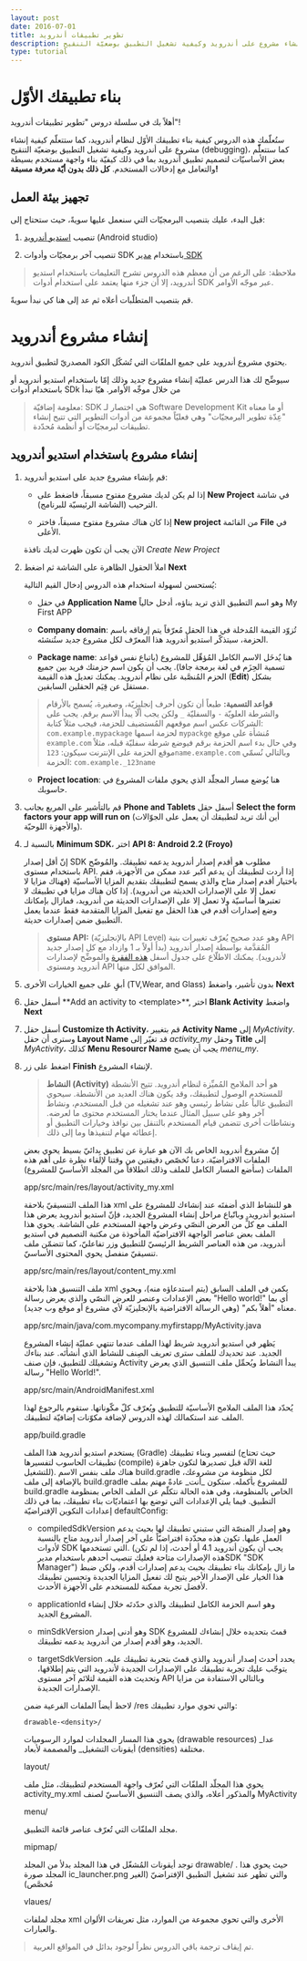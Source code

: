 ```yaml
---
layout: post
date: 2016-07-01
title: تطوير تطبيقات أندرويد
description: ستُعلّمك هذه الدروس كيفية بناء تطبيقك الأوّل لنظام أندرويد، كما ستتعلّم كيفية إنشاء مشروع على أندرويد وكيفية تشغيل التطبيق بوضعيّة التنقيح (debugging)، كما ستتعلّّم بعض الأساسيّات لتصميم تطبيق أندرويد بما في ذلك كيفيّة بناء واجهة مستخدم بسيطة والتعامل مع إدخالات المستخدم. 
type: tutorial
---
```



# بناء تطبيقك الأوّل

أهلاً بك في سلسلة دروس "تطوير تطبيقات أندرويد"!

ستُعلّمك هذه الدروس كيفية بناء تطبيقك الأوّل لنظام أندرويد، كما ستتعلّم كيفية إنشاء مشروع على أندرويد وكيفية تشغيل التطبيق بوضعيّة التنقيح (debugging)، كما ستتعلّّم بعض الأساسيّات لتصميم تطبيق أندرويد بما في ذلك كيفيّة بناء واجهة مستخدم بسيطة والتعامل مع إدخالات المستخدم. **كل ذلك بدون أيّة معرفة مسبقة!**

## تجهيز بيئة العمل

قبل البدء، عليك بتنصيب البرمجيّات التي سنعمل عليها سويةً، حيث ستحتاج إلى:

1. تنصيب [استديو أندرويد](https://developer.android.com/studio/index.html) (Android studio)
 
2. تنصيب آخر برمجيّات وأدوات SDK باستخدام [مدير SDK](https://developer.android.com/tools/help/sdk-manager.html)

> ملاحظة: على الرغم من أن معظم هذه الدروس تشرح التعليمات باستخدام استديو أندرويد، إلا أن جزء منها يعتمد على استخدام أدوات SDK عبر موجّه الأوامر.

قم بتنصيب المتطلّبات أعلاه ثم عد إلى هنا كي نبدأ سويةً.

# إنشاء مشروع أندرويد

يحتوي مشروع أندرويد على جميع الملفّات التي تُشكّل الكود المصدريّ لتطبيق أندرويد.

سيوضِّح لك هذا الدرس عمليّة إنشاء مشروع جديد وذلك إمّا باستخدام استديو أندرويد أو باستخدام أدوات SDk من خلال موجِّه الأوامر. هيّا نبدأ

> معلومة إضافيّة: SDK هي اختصار لـ Software Development Kit أو ما معناه "عِدّة تطوير البرمجيّات" وهي فعليّاً مجموعة من أدوات التطوير التي تتيح إنشاء تطبيقات لبرمجيّات أو أنظمة مُحدّدة.

## إنشاء مشروع باستخدام استديو أندرويد

1. قم بإنشاء مشروع جديد على استديو أندرويد:

	* إذا لم يكن لديك مشروع مفتوح مسبقاً، فاضغط على **New Project** في شاشة الترحيب (الشاشة الرئيسيّة للبرنامج).

	* إذا كان هناك مشروع مفتوح مسبقاً، فاختر **New project** من القائمة **File** في الأعلى.

	الآن يجب أن تكون ظهرت لديك نافذة *Create New Project*

2. املأ الحقول الظاهرة على الشاشة ثم اضغط **Next**
	
	يُستحسن لسهولة استخدام هذه الدروس إدخال القيم التالية:
	
	* في حقل **Application Name** وهو اسم التطبيق الذي تريد بناؤه، أدخل حالياً My First APP

	* **Company domain**:  تُزوّد القيمة المُدخلة في هذا الحقل مُعرّفاً يتم إرفاقه باسم الحزمة، سيتذكّر استديو أندرويد هذا المعرّف لكل مشروع جديد ستُنشئه.

	* **Package name**: هنا يُدخَل الاسم الكامل المُؤهِّل للمشروع (باتباع نفس قواعد تسمية الحِزَم في لغة برمجة جافا). يجب أن يكون اسم حزمتك فريد بين جميع الحزم المُنصَّبة على نظام أندرويد. يمكنك تعديل هذه القيمة (**Edit**) بشكل مستقل عن قِيَم الحقلين السابقين.

	> **قواعد التسمية:** طبعاً أن تكون أحرف إنجليزيّة، وصغيرة، يُسمح بالأرقام والشرطة العلويّة `-` والسفليّة `_` ولكن يجب ألّا يبدأ الاسم برقم. يجب على الشركات عكس اسم موقعهم المُستضيف للحزمة، فيجب مثلاً كتابة: `com.example.mypackage` لحزمة اسمها `mypackge` مُنشأة على موقع `example.com` وفي حال بدء اسم الحزمة برقم فيوضع شرطة سفليّة قبله، مثلاً موقع الحزمة على الإنترنت سيكون: `123name.example.com` وبالتالي نُسمّي الحزمة: `com.example._123name`

	* **Project location**: هنا يُوضع مسار المجلّد الذي يحوي ملفات المشروع في حاسوبك. 

3. قم بالتأشير على المربع بجانب **Phone and Tablets** أسفل حقل **Select the form factors your app will run on** (أين أنك تريد لتطبيقك أن يعمل على الجوّالات والأجهزة اللوحيّة).

4. بالنسبة لـ **Minimum SDK**، اختر **API 8: Android 2.2 (Froyo)**

	إنّ أقل إصدار SDK مطلوب هو أقدم إصدار أندرويد يدعمه تطبيقك. والمُوضّح باستخدام مستوى API. إذا أردت لتطبيقك أن يدعم أكبر عدد ممكن من الأجهزة، فقم باختيار أقدم إصدار متاح والذي يسمح لتطبيقك بتقديم المزايا الأساسيّة (فهناك مزايا لا تعمل إلا على الإصدارات الحديثة من أندرويد). إذا كان هناك مزايا في تطبيقك لا تعتبرها أساسيّة ولا تعمل إلا على الإصدارات الحديثة من أندرويد، فمازال بإمكانك وضع إصدارات أقدم في هذا الحقل مع تفعيل المزايا المتقدمة فقط عندما يعمل التطبيق ضمن إصدارات حديثة.

	> **مستوى API:** (بالإنجليزيّة API Level) وهو عدد صحيح يُعرّف تغييرات بنية API المُقدَّمة بواسطة إصدار أندرويد (بدأَ أولاً بـ 1 وازداد مع كل إصدار جديد لأندرويد). يمكنك الاطلّاع على جدول أسفل [هذه الفقرة](https://developer.android.com/guide/topics/manifest/uses-sdk-element.html#ApiLevels) والموضِّح لإصدارات أندرويد ومستوى API الموافق لكل منها.

5. أبقِِ على جميع الخيارات الأخرى (TV,Wear, and Glass) بدون تأشير، واضغط **Next**

6. أسفل حقل **Add an activity to \<template>\**, اختر **Blank Activity** واضغط **Next**

7. أسفل حقل **Customize th Activity**، قم بتغيير **Activity Name** إلى *MyActivity*. وسترى أن حقل **Layout Name** قد تغيّر إلى *activity_my* وحقل **Title** إلى *MyActivity*، كذلك **Menu Resourcr Name** يجب أن يصبح *menu_my*.

8. اضغط على زر **Finish** لإنشاء المشروع.

	> **النشاط (Activity)** هو أحد الملامح المُميِّزة لنظام أندرويد. تتيح الأنشطة للمستخدم الوصول لتطبيقك، وقد يكون هناك العديد من الأنشطة. سيحوي التطبيق غالباً على نشاط رئيسي وهو عند تشغيله من قبل المستخدم، ونشاط آخر وهو على سبيل المثال عندما يختار المستخدم محتوى ما لعرضه. ونشاطات أخرى تتضمن قيام المستخدم بالتنقل بين نوافذ وخيارات التطبيق أو إعطائه مهام لتنفيذها وما إلى ذلك.

	إنّ مشروع أندرويد الخاص بك الآن هو عبارة عن تطبيق بِدائيّ بسيط يحوي بعض الملفات الافتراضيّة. دعنا نُخصّص دقيقتين من وقتنا لإلقاء نظرة على أهم هذه الملفات (سأضع المسار الكامل للملف وذلك انطلاقاً من المجلد الأساسيّ للمشروع)

	app/src/main/res/layout/activity_my.xml

	هذا الملف التنسيقيّ بلاحقة xml هو للنشاط الذي أضفتَه عند إنشاءك للمشروع على استديو أندرويد. وباتّباع مراحل إنشاء المشروع الجديد، فإنّ استديو أندرويد يعرض هذا الملف مع كلٍّ من العرض النصّي وعرض واجهة المستخدم على الشاشة. يحوي هذا الملف بعض عناصر الواجهة الافتراضيّة المأخوذة من مكتبة التصميم في استديو أندرويد، من هذه العناصر الشريط الرئيسيّ للتطبيق وزر تفاعليّ، كما تتضمّن ملف تنسيقيّ منفصل يحوي المحتوى الأساسيّ.

	app/src/main/res/layout/content_my.xml

	ملف التنسيق هذا بلاحقة xml يكمن في الملف السابق (يتم استدعاؤه منه)، ويحوي بعض الإعدادات وعنصر للعرض النصّي والذي يعرض رسالة "Hello world!" أي بما معناه "أهلاً بكم" (وهي الرسالة الافتراضية بالإنجليزيّة لأي مشروع أو موقع وب جديد).

	app/src/main/java/com.mycompany.myfirstapp/MyActivity.java

	يَظهر في استديو أندرويد شريط لهذا الملف عندما تنتهي عمليّة إنشاء المشروع الجديد. عند تحديدك للملف سترى تعريف الصِنف للنشاط الذي أنشأتَه. عند بناءك وتشغيلك للتطبيق، فإن صنف Activity يبدأ النشاط ويُحمِّل ملف التنسيق الذي يعرض رسالة "Hello World!".

	app/src/main/AndroidManifest.xml

	يُحدّد هذا الملف الملامح الأساسيّة للتطبيق ويُعرّف كلّ مكّوناتها. ستقوم بالرجوع لهذا الملف عند استكمالك لهذه الدروس لإضافة مكوّنات إضافيّة لتطبيقك.


	app/build.gradle

	يستخدم استديو أندرويد هذا الملف (Gradle) لتفسير وبناء تطبيقك (حيث تحتاج تطبيقات الحاسوب لتفسيرها (compile) للغة الآلة قبل تصديرها لتكون جاهزة للتشغيل). هناك ملف بنفس الاسم build.gradle لكل منظومة من مشروعك، بالإضافة إلى ملف build.gradle للمشروع بأكمله. ستكون \_أنت\_ عادةً مهتم بملف build.gradle الخاص بالمنظومة، وفي هذه الحالة نتكلّم عن الملف الخاص بمنظومة التطبيق. فيما يلي الإعدادات التي توضع بها اعتماديّات بناء تطبيقك، بما في ذلك إعدادات التكوين الإفتراضيّة defaultConfig:

	* compiledSdkVersion وهو إصدار المنصّة التي ستبني تطبيقك لها بحيث يدعم العمل عليها. تكون هذه محدّدة افتراضيّاً على آخر إصدار أندرويد متاح بالنسبة لأدوات SDK التي تستخدمها. (يجب أن يكون أندرويد 4.1 أو أحدث، إذا لم تكن هذه الإصدارات متاحة فعليك تنصيب أحدهم باستخدام مديرSDK "SDK Manager") ما زال بإمكانك بناء تطبيقك بحيث يدعم إصدارات أقدم، ولكن ضبط هذا الخيار على الإصدار الأخير يتيح لك تفعيل المزايا الجديدة وتحسين تطبيقك لأفضل تجربة ممكنة للمستخدم على الأجهزة الأحدث.

	* applicationId وهو اسم الحزمة الكامل لتطبيقك والذي حدّدتَه خلال إنشاء المشروع الجديد.

	* minSdkVersion وهو أدنى إصدار SDK قمتَ بتحديده خلال إنشاءك للمشروع الجديد، وهو أقدم إصدار من أندرويد يدعمه تطبيقك.
	
	* targetSdkVersion يحدد أحدث إصدار أندرويد والذي قمتَ بتجربة تطبيقك عليه. يتوجّب عليك تجربة تطبيقك على الإصدارات الجديدة لأندرويد التي يتم إطلاقها، وتحديث هذه القيمة لتلائم آخر مستوى API وبالتالي الاستفادة من مزايا الإصدارات الجديدة.

	لاحظ أيضاً الملفات الفرعية ضمن /res والتي تحوي موارد تطبيقك:
	
	`drawable-<density>/`


	يحوي هذا المسار المجلدات لموارد الرسوميات (drawable resources) \_عدا أيقونات التشغيل\_ والمصممة لأبعاد (densities) مختلفة.

	layout/

	يحوي هذا المجلّد الملفّات التي تُعرّف واجهة المستخدم لتطبيقك، مثل ملف activity_my.xml والمذكور أعلاه، والذي يصف التنسيق الأساسيّ لصنف MyActivity

	menu/

	مجلد الملفّات التي تُعرّف عناصر قائمة التطبيق.

	mipmap/

	توجد أيقونات المُشغّل في هذا المجلد بدلأ من المجلد drawable/ . حيث يحوي هذا المجلد صورة ic_launcher.png والتي تظهر عند تشغيل التطبيق الإفتراضيّ (الغير مُخصَّص)

	vlaues/

	مجلد لملفات xml الأخرى والتي تحوي مجموعة من الموارد، مثل تعريفات الألوان والعبارات.
	

> تم إيقاف ترجمة باقي الدروس نظراً لوجود بدائل في المواقع العربية.



